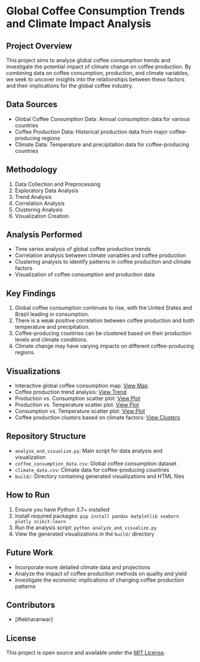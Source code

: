 # Global Coffee Consumption Trends and Climate Impact Analysis

## Project Overview
This project aims to analyze global coffee consumption trends and investigate the potential impact of climate change on coffee production. By combining data on coffee consumption, production, and climate variables, we seek to uncover insights into the relationships between these factors and their implications for the global coffee industry.

## Data Sources
- Global Coffee Consumption Data: Annual consumption data for various countries
- Coffee Production Data: Historical production data from major coffee-producing regions
- Climate Data: Temperature and precipitation data for coffee-producing countries

## Methodology
1. Data Collection and Preprocessing
2. Exploratory Data Analysis
3. Trend Analysis
4. Correlation Analysis
5. Clustering Analysis
6. Visualization Creation

## Analysis Performed
- Time series analysis of global coffee production trends
- Correlation analysis between climate variables and coffee production
- Clustering analysis to identify patterns in coffee production and climate factors
- Visualization of coffee consumption and production data

## Key Findings
1. Global coffee consumption continues to rise, with the United States and Brazil leading in consumption.
2. There is a weak positive correlation between coffee production and both temperature and precipitation.
3. Coffee-producing countries can be clustered based on their production levels and climate conditions.
4. Climate change may have varying impacts on different coffee-producing regions.

## Visualizations
- Interactive global coffee consumption map: [View Map](animated_coffee_consumption_map.html)
- Coffee production trend analysis: [View Trend](production_trend.png)
- Production vs. Consumption scatter plot: [View Plot](production_vs_consumption.html)
- Production vs. Temperature scatter plot: [View Plot](production_vs_temperature.html)
- Consumption vs. Temperature scatter plot: [View Plot](consumption_vs_temperature.html)
- Coffee production clusters based on climate factors: [View Clusters](production_clusters.html)

## Repository Structure
- `analyze_and_visualize.py`: Main script for data analysis and visualization
- `coffee_consumption_data.csv`: Global coffee consumption dataset
- `climate_data.csv`: Climate data for coffee-producing countries
- `build/`: Directory containing generated visualizations and HTML files

## How to Run
1. Ensure you have Python 3.7+ installed
2. Install required packages: `pip install pandas matplotlib seaborn plotly scikit-learn`
3. Run the analysis script: `python analyze_and_visualize.py`
4. View the generated visualizations in the `build/` directory

## Future Work
- Incorporate more detailed climate data and projections
- Analyze the impact of coffee production methods on quality and yield
- Investigate the economic implications of changing coffee production patterns

## Contributors
- [iftekharanwar]

## License
This project is open source and available under the [MIT License](LICENSE).
